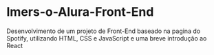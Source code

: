 # Imers-o-Alura-Front-End
Desenvolvimento de um projeto de Front-End baseado na pagina do Spotify, utilizando HTML, CSS e JavaScript e uma breve introdução ao React

